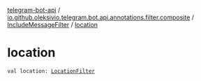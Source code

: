 [telegram-bot-api](../../index.md) / [io.github.oleksivio.telegram.bot.api.annotations.filter.composite](../index.md) / [IncludeMessageFilter](index.md) / [location](./location.md)

# location

`val location: `[`LocationFilter`](../-location-filter/index.md)